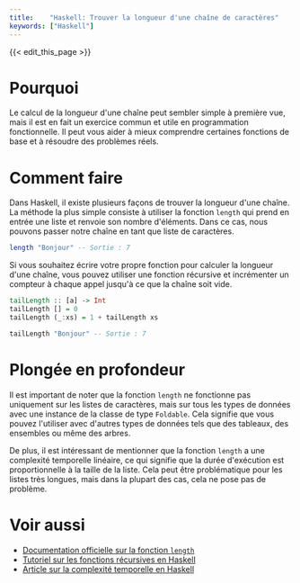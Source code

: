 ```yaml
---
title:    "Haskell: Trouver la longueur d'une chaîne de caractères"
keywords: ["Haskell"]
---
```


{{< edit_this_page >}}

# Pourquoi

Le calcul de la longueur d'une chaîne peut sembler simple à première vue, mais il est en fait un exercice commun et utile en programmation fonctionnelle. Il peut vous aider à mieux comprendre certaines fonctions de base et à résoudre des problèmes réels.

# Comment faire

Dans Haskell, il existe plusieurs façons de trouver la longueur d'une chaîne. La méthode la plus simple consiste à utiliser la fonction `length` qui prend en entrée une liste et renvoie son nombre d'éléments. Dans ce cas, nous pouvons passer notre chaîne en tant que liste de caractères.

```Haskell
length "Bonjour" -- Sortie : 7
```

Si vous souhaitez écrire votre propre fonction pour calculer la longueur d'une chaîne, vous pouvez utiliser une fonction récursive et incrémenter un compteur à chaque appel jusqu'à ce que la chaîne soit vide.

```Haskell
tailLength :: [a] -> Int
tailLength [] = 0
tailLength (_:xs) = 1 + tailLength xs

tailLength "Bonjour" -- Sortie : 7
```

# Plongée en profondeur

Il est important de noter que la fonction `length` ne fonctionne pas uniquement sur les listes de caractères, mais sur tous les types de données avec une instance de la classe de type `Foldable`. Cela signifie que vous pouvez l'utiliser avec d'autres types de données tels que des tableaux, des ensembles ou même des arbres.

De plus, il est intéressant de mentionner que la fonction `length` a une complexité temporelle linéaire, ce qui signifie que la durée d'exécution est proportionnelle à la taille de la liste. Cela peut être problématique pour les listes très longues, mais dans la plupart des cas, cela ne pose pas de problème.

# Voir aussi

- [Documentation officielle sur la fonction `length`](https://hackage.haskell.org/package/base-4.15.0.0/docs/Data-List.html#v:length)
- [Tutoriel sur les fonctions récursives en Haskell](https://www.geeksforgeeks.org/recursion-in-haskell/)
- [Article sur la complexité temporelle en Haskell](https://wiki.haskell.org/Time_complexity_in_Haskell)